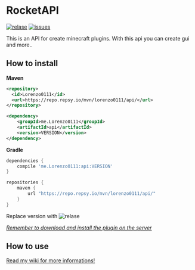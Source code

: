 [relase]: https://img.shields.io/github/v/release/Lorenzo0111/RocketAPI
[releaselink]: https://github.com/Lorenzo0111/RocketAPI/releases/latest

[issues]: https://img.shields.io/github/issues/Lorenzo0111/RocketAPI
[issueslink]: https://github.com/Lorenzo0111/RocketAPI/issues

# RocketAPI

[![relase]][releaselink] [![issues]][issueslink]

This is an API for create minecraft plugins.
With this api you can create gui and more..

## How to install
**Maven**
```xml
<repository>
  <id>Lorenzo0111</id>
  <url>https://repo.repsy.io/mvn/lorenzo0111/api/</url>
</repository>
```
```xml
<dependency>
    <groupId>me.Lorenzo0111</groupId>
    <artifactId>api</artifactId>
    <version>VERSION</version>
</dependency>
```

**Gradle**
```gradle
dependencies {
    compile 'me.Lorenzo0111:api:VERSION'
}

repositories {
    maven {
        url "https://repo.repsy.io/mvn/lorenzo0111/api/"
    }
}
```

Replace version with ![relase]

*[Remember to download and install the plugin on the server](https://github.com/Lorenzo0111/RocketAPI/releases/latest)*

## How to use

[Read my wiki for more informations!](https://docs.rocketplugins.space/api)
